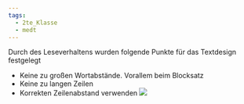 ```yaml
---
tags:
  - 2te_Klasse
  - medt
---
```

Durch des Leseverhaltens wurden folgende Punkte für das Textdesign festgelegt

- Keine zu großen Wortabstände. Vorallem beim Blocksatz 
- Keine zu langen Zeilen 
- Korrekten Zeilenabstand verwenden
![](Wahl%20der%20richtigen%20Schrift.excalidraw.svg)